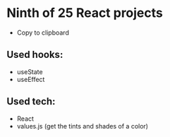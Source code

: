 # Ninth of 25 React projects

- Copy to clipboard

## Used hooks:

- useState
- useEffect

## Used tech:

- React
- values.js (get the tints and shades of a color)